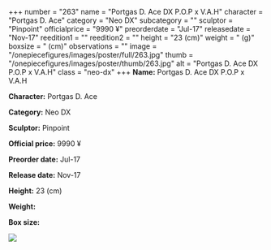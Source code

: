 +++
number = "263"
name = "Portgas D. Ace DX P.O.P x V.A.H"
character = "Portgas D. Ace"
category = "Neo DX"
subcategory = ""
sculptor = "Pinpoint"
officialprice = "9990 ¥"
preorderdate = "Jul-17"
releasedate = "Nov-17"
reedition1 = ""
reedition2 = ""
height = "23 (cm)"
weight = " (g)"
boxsize = " (cm)"
observations = ""
image = "/onepiecefigures/images/poster/full/263.jpg"
thumb = "/onepiecefigures/images/poster/thumb/263.jpg"
alt = "Portgas D. Ace DX P.O.P x V.A.H"
class = "neo-dx"
+++
**Name:** Portgas D. Ace DX P.O.P x V.A.H

**Character:** Portgas D. Ace

**Category:** Neo DX 

**Sculptor:** Pinpoint

**Official price:** 9990 ¥

**Preorder date:** Jul-17

**Release date:** Nov-17

**Height:** 23 (cm)

**Weight:** 

**Box size:** 

<img src="/onepiecefigures/images/poster/thumb/263.jpg">
